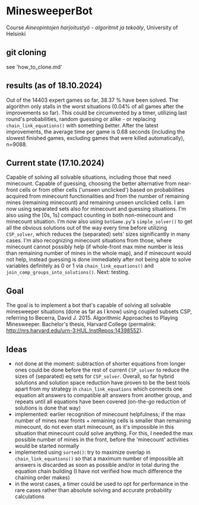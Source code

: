 # MinesweeperBot
Course _Aineopintojen harjoitustyö - algoritmit ja tekoäly_, University of Helsinki

## git cloning

see 'how_to_clone.md'

## results (as of 18.10.2024)
Out of the 14403 expert games so far, 38.37 % have been solved.
The algorithm only stalls in the worst situations (0.04% of all games after the improvements so far). This could be circumvented by a timer, utilizing last round's probabilities, random guessing or alike - or replacing `chain_link_equations()` with something better.
After the latest improvements, the average time per game is 0.68 seconds (including the slowest finished games, excluding games that were killed automatically), n=9088.

## Current state (17.10.2024)

Capable of solving all solvable situations, including those that need minecount. 
Capable of guessing, choosing the better alternative from near-front cells or from other cells ('unseen unclicked') based on probabilities acquired from minecount functionalities and from the number of remaining mines (remaining minecount) and remaining unseen unclicked cells.
I am now using separated sets also for minecount and guessing situations. I'm also using the \[0s, 1s\] compact counting in both non-minecount and minecount situation. I'm now also using `botGame.py`'s `simple_solver()` to get all the obvious solutions out of the way every time before utilizing `CSP_solver`, which reduces the (separated) sets' sizes significantly in many cases. I'm also recognizing minecount situations from those, where minecount cannot possibly help (if whole-front max mine number is less than remaining number of mines in the whole map), and if minecount would not help, instead guessing is done immediately after not being able to solve variables definitely as 0 or 1 via `chain_link_equations()` and `join_comp_groups_into_solutions()`.
Next: testing.

## Goal
The goal is to implement a bot that's capable of solving all solvable minesweeper situations (done as far as I know) using coupled subsets CSP, referring to Becerra, David J. 2015. Algorithmic Approaches to Playing Minesweeper. Bachelor's thesis, Harvard College (permalink: http://nrs.harvard.edu/urn-3:HUL.InstRepos:14398552).

## Ideas
- not done at the moment: subtraction of shorter equations from longer ones could be done before the rest of current `CSP_solver` to reduce the sizes of (separated) eq sets for `CSP_solver`. Overall, so far hybrid solutions and solution space reduction have proven to be the best tools apart from my strategy in `chain_link_equations` which connects one equation alt answers to compatible alt answers from another group, and repeats until all equations have been covered (on-the-go reduction of solutions is done that way)
- implemented: earlier recognition of minecount helpfulness; if the max number of mines near fronts + remaining cells is smaller than remaining minecount, do not even start minecount, as it's impossible in this situation that minecount could solve anything. For this, I needed the max possible number of mines in the front, before the 'minecount' activities would be started normally
- implemented using `sorted()`: try to maximize overlap in `chain_link_equations()` so that a maximum number of impossible alt answers is discarded as soon as possible and/or in total during the equation chain building (I have not verified how much difference the chaining order makes)
- in the worst cases, a timer could be used to opt for performance in the rare cases rather than absolute solving and accurate probability calculations
